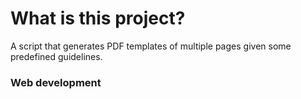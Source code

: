 # What is this project?
A script that generates PDF templates of multiple pages given some predefined guidelines.
### Web development
